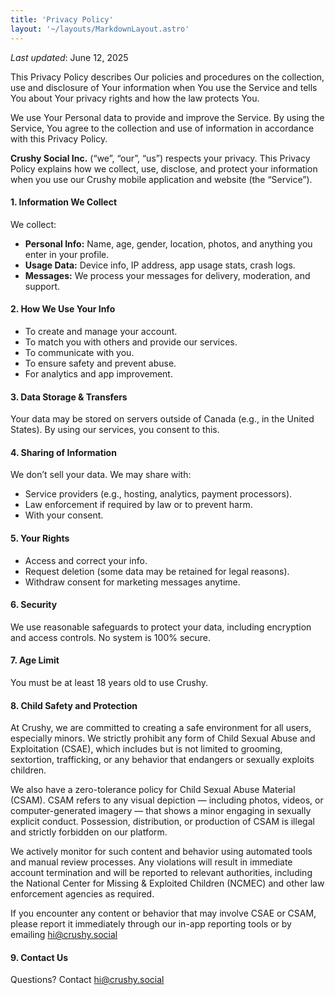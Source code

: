 ```yaml
---
title: 'Privacy Policy'
layout: '~/layouts/MarkdownLayout.astro'
---
```


_Last updated_: June 12, 2025

This Privacy Policy describes Our policies and procedures on the collection, use and disclosure of Your information when You use the Service and tells You about Your privacy rights and how the law protects You.

We use Your Personal data to provide and improve the Service. By using the Service, You agree to the collection and use of information in accordance with this Privacy Policy. 

**Crushy Social Inc.** (“we”, “our”, “us”) respects your privacy. This Privacy Policy explains how we collect, use, disclose, and protect your information when you use our Crushy mobile application and website (the “Service”).

#### 1. **Information We Collect**

We collect:

* **Personal Info:** Name, age, gender, location, photos, and anything you enter in your profile.
* **Usage Data:** Device info, IP address, app usage stats, crash logs.
* **Messages:** We process your messages for delivery, moderation, and support.

#### 2. **How We Use Your Info**

* To create and manage your account.
* To match you with others and provide our services.
* To communicate with you.
* To ensure safety and prevent abuse.
* For analytics and app improvement.

#### 3. **Data Storage & Transfers**

Your data may be stored on servers outside of Canada (e.g., in the United States). By using our services, you consent to this.

#### 4. **Sharing of Information**

We don’t sell your data. We may share with:

* Service providers (e.g., hosting, analytics, payment processors).
* Law enforcement if required by law or to prevent harm.
* With your consent.

#### 5. **Your Rights**

* Access and correct your info.
* Request deletion (some data may be retained for legal reasons).
* Withdraw consent for marketing messages anytime.

#### 6. **Security**

We use reasonable safeguards to protect your data, including encryption and access controls. No system is 100% secure.

#### 7. **Age Limit**

You must be at least 18 years old to use Crushy.

#### 8. **Child Safety and Protection**
At Crushy, we are committed to creating a safe environment for all users, especially minors. We strictly prohibit any form of Child Sexual Abuse and Exploitation (CSAE), which includes but is not limited to grooming, sextortion, trafficking, or any behavior that endangers or sexually exploits children.

We also have a zero-tolerance policy for Child Sexual Abuse Material (CSAM). CSAM refers to any visual depiction — including photos, videos, or computer-generated imagery — that shows a minor engaging in sexually explicit conduct. Possession, distribution, or production of CSAM is illegal and strictly forbidden on our platform.

We actively monitor for such content and behavior using automated tools and manual review processes. Any violations will result in immediate account termination and will be reported to relevant authorities, including the National Center for Missing & Exploited Children (NCMEC) and other law enforcement agencies as required.

If you encounter any content or behavior that may involve CSAE or CSAM, please report it immediately through our in-app reporting tools or by emailing [hi@crushy.social](mailto:hi@crushy.social)

#### 9. **Contact Us**

Questions? Contact [hi@crushy.social](mailto:hi@crushy.social)


